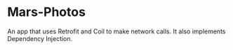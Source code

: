 # Mars-Photos
An app that uses Retrofit and Coil to make network calls. It also implements Dependency Injection.
